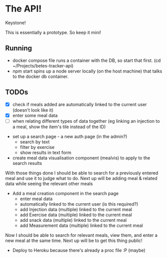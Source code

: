 # The API!

Keystone!

This is essentially a prototype. So keep it mini!

## Running

* docker compose file runs a container with the DB, so start that first. (cd ~/Projects/betes-tracker-api)
* npm start spins up a node server locally (on the host machine) that talks to the docker db container.

## TODOs

* [x] check if meals added are automatically linked to the current user (doesn't look like it)
* [x] enter some meal data
* [ ] when relating different types of data together (eg linking an injection to a meal, show the item's tile instead of the ID)
* set up a search page - a new auth page (in the admin?)
  * search by text
  * filter by exercise
  * show results in text form
* create meal data visualisation component (mealvis) to apply to the search results

With those things done I should be able to search for a previously entered meal and use it to judge what to do. Next up will be adding meal & related data while seeing the relevant other meals

* Add a meal creation component in the search page
  * enter meal data
  * automatically linked to the current user (is this required?)
  * add Injection data (multiple) linked to the current meal
  * add Exercise data (multiple) linked to the current meal
  * add snack data (multiple) linked to the current meal
  * add Measurement data (multiple) linked to the current meal

Now I should be able to search for relevant meals, view them, and enter a new meal at the same time. Next up will be to get this thing public!

* Deploy to Heroku because there's already a proc file :P (maybe)
